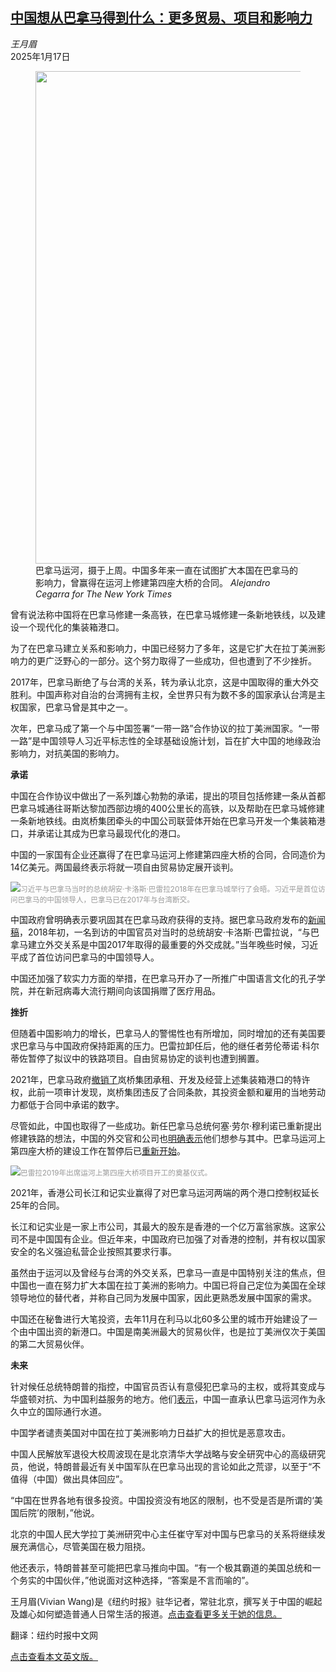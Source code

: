 <!--1737077821000-->
[中国想从巴拿马得到什么：更多贸易、项目和影响力](https://cn.nytimes.com/world/20250117/china-panama-explained/)
------

<address>王月眉</address><time pudate="2025-01-17 09:19:22" datetime="2025-01-17 09:19:22">2025年1月17日</time><figure><img src="https://images.weserv.nl/?url=static01.nyt.com/images/2025/01/15/multimedia/15china-panama-explained-zkhc/15china-panama-explained-zkhc-master1050.jpg" width="1050" height="788"><figcaption>巴拿马运河，摄于上周。中国多年来一直在试图扩大本国在巴拿马的影响力，曾赢得在运河上修建第四座大桥的合同。 <cite>Alejandro Cegarra for The New York Times</cite></figcaption></figure><section><p>曾有说法称中国将在巴拿马修建一条高铁，在巴拿马城修建一条新地铁线，以及建设一个现代化的集装箱港口。</p><p>为了在巴拿马建立关系和影响力，中国已经努力了多年，这是它扩大在拉丁美洲影响力的更广泛野心的一部分。这个努力取得了一些成功，但也遭到了不少挫折。</p><p>2017年，巴拿马断绝了与台湾的关系，转为承认北京，这是中国取得的重大外交胜利。中国声称对自治的台湾拥有主权，全世界只有为数不多的国家承认台湾是主权国家，巴拿马曾是其中之一。</p><p>次年，巴拿马成了第一个与中国签署“一带一路”合作协议的拉丁美洲国家。“一带一路”是中国领导人习近平标志性的全球基础设施计划，旨在扩大中国的地缘政治影响力，对抗美国的影响力。</p><p><b>承诺</b></p><p>中国在合作协议中做出了一系列雄心勃勃的承诺，提出的项目包括修建一条从首都巴拿马城通往哥斯达黎加西部边境的400公里长的高铁，以及帮助在巴拿马城修建一条新地铁线。由岚桥集团牵头的中国公司联营体开始在巴拿马开发一个集装箱港口，并承诺让其成为巴拿马最现代化的港口。</p><p>中国的一家国有企业还赢得了在巴拿马运河上修建第四座大桥的合同，合同造价为14亿美元。两国最终表示将就一项自由贸易协定展开谈判。</p><p><img src="https://images.weserv.nl/?url=static01.nyt.com/images/2025/01/15/multimedia/15china-panama-explained-wpzj/15china-panama-explained-wpzj-master1050.jpg"><small style="color: #999;">习近平与巴拿马当时的总统胡安·卡洛斯·巴雷拉2018年在巴拿马城举行了会晤。习近平是首位访问巴拿马的中国领导人，巴拿马已在2017年与台湾断交。</small></p><p>中国政府曾明确表示要巩固其在巴拿马政府获得的支持。据巴拿马政府发布的<a rel="noopener noreferrer" target="_blank" href="https://mire.gob.pa/china-califica-el-establecimiento-de-relaciones-con-panama-como-el-logro-diplomatico-mas-importante-para-el-2017/" title="Link: https://mire.gob.pa/china-califica-el-establecimiento-de-relaciones-con-panama-como-el-logro-diplomatico-mas-importante-para-el-2017/">新闻稿</a>，2018年初，一名到访的中国官员对当时的总统胡安·卡洛斯·巴雷拉说，“与巴拿马建立外交关系是中国2017年取得的最重要的外交成就。”当年晚些时候，习近平成了首位访问巴拿马的中国领导人。</p><p>中国还加强了软实力方面的举措，在巴拿马开办了一所推广中国语言文化的孔子学院，并在新冠病毒大流行期间向该国捐赠了医疗用品。</p><p><b>挫折</b></p><p>但随着中国影响力的增长，巴拿马人的警惕性也有所增加，同时增加的还有美国要求巴拿马与中国政府保持距离的压力。巴雷拉卸任后，他的继任者劳伦蒂诺·科尔蒂佐暂停了拟议中的铁路项目。自由贸易协定的谈判也遭到搁置。</p><p>2021年，巴拿马政府<a rel="noopener noreferrer" target="_blank" href="https://www.voachinese.com/a/ten-years-of-bri-has-china-transformed-latin-america-/7291641.html">撤销了</a>岚桥集团承租、开发及经营上述集装箱港口的特许权，此前一项审计发现，岚桥集团违反了合同条款，其投资金额和雇用的当地劳动力都低于合同中承诺的数字。</p><p>尽管如此，中国也取得了一些成功。新任巴拿马总统何塞·劳尔·穆利诺已重新提出修建铁路的想法，中国的外交官和公司也<a rel="noopener noreferrer" target="_blank" href="https://www.laestrella.com.pa/economia/tren-panama-david-el-proyecto-que-emociona-a-las-empresas-chinas-NN9960438">明确表示</a>他们想参与其中。巴拿马运河上第四座大桥的建设工作在暂停后已<a rel="noopener noreferrer" target="_blank" href="https://www.chec.bj.cn/pub/chec_pc/en/Media/PressReleases/2024/202403/t20240321_9175.html">重新开始</a>。</p><p><img src="https://images.weserv.nl/?url=static01.nyt.com/images/2025/01/15/multimedia/15china-panama-explained-hglb/15china-panama-explained-hglb-master1050.jpg"><small style="color: #999;">巴雷拉2019年出席运河上第四座大桥项目开工的奠基仪式。</small></p><p>2021年，香港公司长江和记实业赢得了对巴拿马运河两端的两个港口控制权延长25年的合同。</p><p>长江和记实业是一家上市公司，其最大的股东是香港的一个亿万富翁家族。这家公司不是中国国有企业。但近年来，中国政府已加强了对香港的控制，并有权以国家安全的名义强迫私营企业按照其要求行事。</p><p>虽然由于运河以及曾经与台湾的外交关系，巴拿马一直是中国特别关注的焦点，但中国也一直在努力扩大本国在拉丁美洲的影响力。中国已将自己定位为美国在全球领导地位的替代者，并称自己同为发展中国家，因此更熟悉发展中国家的需求。</p><p>中国还在秘鲁进行大笔投资，去年11月在利马以北60多公里的城市开始建设了一个由中国出资的新港口。中国是南美洲最大的贸易伙伴，也是拉丁美洲仅次于美国的第二大贸易伙伴。</p><p><b>未来</b></p><p>针对候任总统特朗普的指控，中国官员否认有意侵犯巴拿马的主权，或将其变成与华盛顿对抗、为中国利益服务的地方。他们<a rel="noopener noreferrer" target="_blank" href="http://us.china-embassy.gov.cn/chn/lcbt/wjbfyrbt/202412/t20241227_11521821.htm">表示</a>，中国一直承认巴拿马运河作为永久中立的国际通行水道。</p><p>中国学者谴责美国对中国在拉丁美洲影响力日益扩大的担忧是恶意攻击。</p><p>中国人民解放军退役大校周波现在是北京清华大学战略与安全研究中心的高级研究员，他说，特朗普最近有关中国军队在巴拿马出现的言论如此之荒谬，以至于“不值得（中国）做出具体回应”。</p><p>“中国在世界各地有很多投资。中国投资没有地区的限制，也不受是否是所谓的‘美国后院’的限制，”他说。</p><p>北京的中国人民大学拉丁美洲研究中心主任崔守军对中国与巴拿马的关系将继续发展充满信心，尽管美国在极力阻挠。</p><p>他还表示，特朗普甚至可能把巴拿马推向中国。“有一个极其霸道的美国总统和一个务实的中国伙伴，”他说面对这种选择，“答案是不言而喻的”。</p></section><footer><p>王月眉(Vivian Wang)是《纽约时报》驻华记者，常驻北京，撰写关于中国的崛起及雄心如何塑造普通人日常生活的报道。<a rel="nofollow" target="_blank" href="https://www.nytimes.com/by/vivian-wang">点击查看更多关于她的信息。</a></p><p>翻译：纽约时报中文网</p><p><a rel="nofollow" target="_blank" href="https://www.nytimes.com/2025/01/15/world/asia/china-panama-explained.html">点击查看本文英文版。</a></p></footer>
